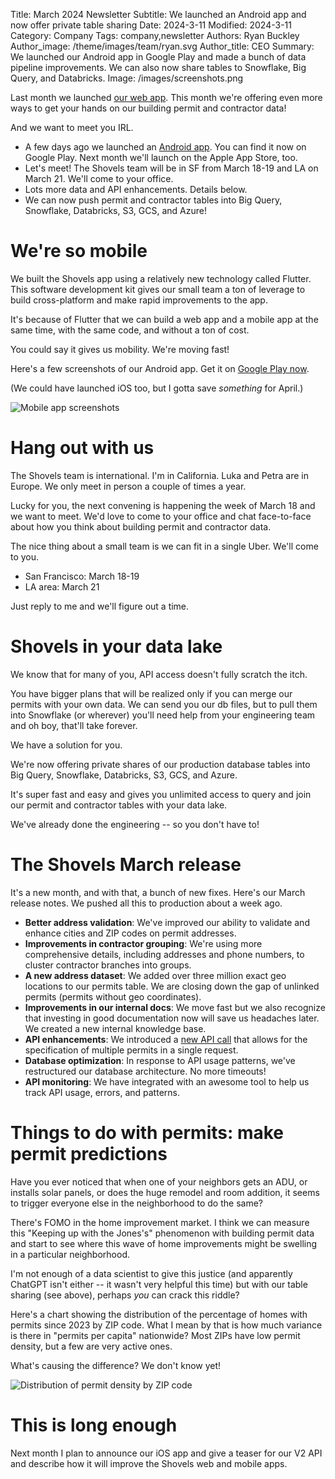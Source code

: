 Title: March 2024 Newsletter
Subtitle: We launched an Android app and now offer private table sharing
Date: 2024-3-11
Modified: 2024-3-11
Category: Company
Tags: company,newsletter
Authors: Ryan Buckley
Author_image: /theme/images/team/ryan.svg
Author_title: CEO
Summary: We launched our Android app in Google Play and made a bunch of data pipeline improvements. We can also now share tables to Snowflake, Big Query, and Databricks.
Image: /images/screenshots.png


Last month we launched [our web app](https:/app.shovels.ai). This month we're offering even more ways to get your hands on our building permit and contractor data!

And we want to meet you IRL.

*   A few days ago we launched an [Android app](https://play.google.com/store/apps/details?id=com.shovels.shovels1). You can find it now on Google Play. Next month we'll launch on the Apple App Store, too. 
*   Let's meet! The Shovels team will be in SF from March 18-19 and LA on March 21. We'll come to your office. 
*   Lots more data and API enhancements. Details below.
*   We can now push permit and contractor tables into Big Query, Snowflake, Databricks, S3, GCS, and Azure! 

We're so mobile
===============

We built the Shovels app using a relatively new technology called Flutter. This software development kit gives our small team a ton of leverage to build cross-platform and make rapid improvements to the app.

It's because of Flutter that we can build a web app and a mobile app at the same time, with the same code, and without a ton of cost.

You could say it gives us mobility. We're moving fast! 

Here's a few screenshots of our Android app. Get it on [Google Play now](https://play.google.com/store/apps/details?id=com.shovels.shovels1).

(We could have launched iOS too, but I gotta save _something_ for April.)

![Mobile app screenshots]({static}/images/screenshots.png)

**Hang out with us**
====================

The Shovels team is international. I'm in California. Luka and Petra are in Europe. We only meet in person a couple of times a year.

Lucky for you, the next convening is happening the week of March 18 and we want to meet. We'd love to come to your office and chat face-to-face about how you think about building permit and contractor data. 

The nice thing about a small team is we can fit in a single Uber. We'll come to you. 

*   San Francisco: March 18-19   
*   LA area: March 21

Just reply to me and we'll figure out a time.

Shovels in your data lake
=========================

We know that for many of you, API access doesn't fully scratch the itch.

You have bigger plans that will be realized only if you can merge our permits with your own data. We can send you our db files, but to pull them into Snowflake (or wherever) you'll need help from your engineering team and oh boy, that'll take forever. 

We have a solution for you.

We're now offering private shares of our production database tables into Big Query, Snowflake, Databricks, S3, GCS, and Azure.

It's super fast and easy and gives you unlimited access to query and join our permit and contractor tables with your data lake.

We've already done the engineering -- so you don't have to! 

The Shovels March release
=========================

It's a new month, and with that, a bunch of new fixes. Here's our March release notes. We pushed all this to production about a week ago. 

*   **Better address validation**: We've improved our ability to validate and enhance cities and ZIP codes on permit addresses. 
*   **Improvements in contractor grouping**: We're using more comprehensive details, including addresses and phone numbers, to cluster contractor branches into groups.
*   **A new address dataset**: We added over three million exact geo locations to our permits table. We are closing down the gap of unlinked permits (permits without geo coordinates).
*   **Improvements in our internal docs**: We move fast but we also recognize that investing in good documentation now will save us headaches later. We created a new internal knowledge base.
*   **API enhancements**: We introduced a [new API call](https://docs.shovels.ai/api-reference/#operation/Permits/operation/get_permits_by_id_v1_permits_get) that allows for the specification of multiple permits in a single request.
*   **Database optimization**: In response to API usage patterns, we've restructured our database architecture. No more timeouts!
*   **API monitoring**: We have integrated with an awesome tool to help us track API usage, errors, and patterns.

Things to do with permits: make permit predictions
==================================================

Have you ever noticed that when one of your neighbors gets an ADU, or installs solar panels, or does the huge remodel and room addition, it seems to trigger everyone else in the neighborhood to do the same? 

There's FOMO in the home improvement market. I think we can measure this "Keeping up with the Jones's" phenomenon with building permit data and start to see where this wave of home improvements might be swelling in a particular neighborhood.

I'm not enough of a data scientist to give this justice (and apparently ChatGPT isn't either -- it wasn't very helpful this time) but with our table sharing (see above), perhaps _you_ can crack this riddle?

Here's a chart showing the distribution of the percentage of homes with permits since 2023 by ZIP code. What I mean by that is how much variance is there in "permits per capita" nationwide? Most ZIPs have low permit density, but a few are very active ones.

What's causing the difference? We don't know yet!

![Distribution of permit density by ZIP code]({static}/images/permits-distribution.png)

This is long enough
===================

Next month I plan to announce our iOS app and give a teaser for our V2 API and describe how it will improve the Shovels web and mobile apps.
